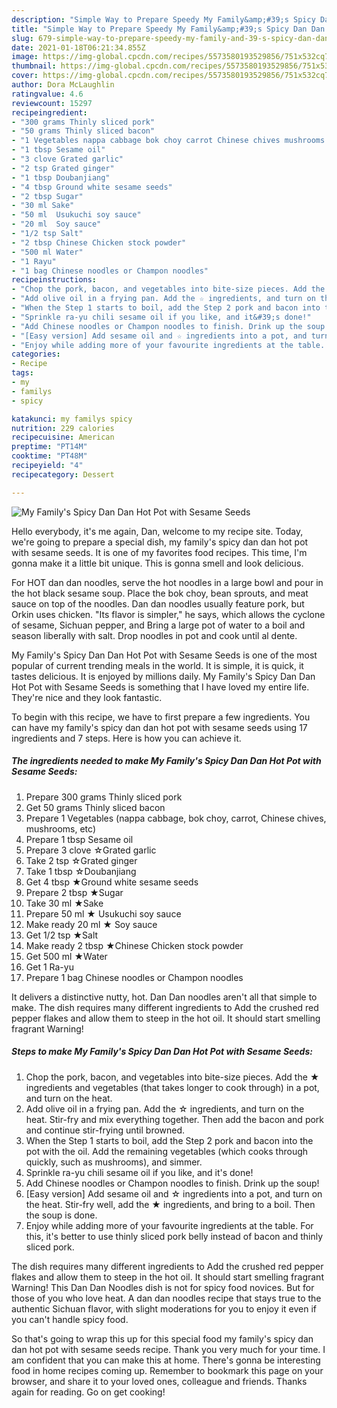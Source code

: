 ```yaml
---
description: "Simple Way to Prepare Speedy My Family&amp;#39;s Spicy Dan Dan Hot Pot with Sesame Seeds"
title: "Simple Way to Prepare Speedy My Family&amp;#39;s Spicy Dan Dan Hot Pot with Sesame Seeds"
slug: 679-simple-way-to-prepare-speedy-my-family-and-39-s-spicy-dan-dan-hot-pot-with-sesame-seeds
date: 2021-01-18T06:21:34.855Z
image: https://img-global.cpcdn.com/recipes/5573580193529856/751x532cq70/my-familys-spicy-dan-dan-hot-pot-with-sesame-seeds-recipe-main-photo.jpg
thumbnail: https://img-global.cpcdn.com/recipes/5573580193529856/751x532cq70/my-familys-spicy-dan-dan-hot-pot-with-sesame-seeds-recipe-main-photo.jpg
cover: https://img-global.cpcdn.com/recipes/5573580193529856/751x532cq70/my-familys-spicy-dan-dan-hot-pot-with-sesame-seeds-recipe-main-photo.jpg
author: Dora McLaughlin
ratingvalue: 4.6
reviewcount: 15297
recipeingredient:
- "300 grams Thinly sliced pork"
- "50 grams Thinly sliced bacon"
- "1 Vegetables nappa cabbage bok choy carrot Chinese chives mushrooms etc"
- "1 tbsp Sesame oil"
- "3 clove Grated garlic"
- "2 tsp Grated ginger"
- "1 tbsp Doubanjiang"
- "4 tbsp Ground white sesame seeds"
- "2 tbsp Sugar"
- "30 ml Sake"
- "50 ml  Usukuchi soy sauce"
- "20 ml  Soy sauce"
- "1/2 tsp Salt"
- "2 tbsp Chinese Chicken stock powder"
- "500 ml Water"
- "1 Rayu"
- "1 bag Chinese noodles or Champon noodles"
recipeinstructions:
- "Chop the pork, bacon, and vegetables into bite-size pieces. Add the ★ ingredients and vegetables (that takes longer to cook through) in a pot, and turn on the heat."
- "Add olive oil in a frying pan. Add the ☆ ingredients, and turn on the heat. Stir-fry and mix everything together. Then add the bacon and pork and continue stir-frying until browned."
- "When the Step 1 starts to boil, add the Step 2 pork and bacon into the pot with the oil. Add the remaining vegetables (which cooks through quickly, such as mushrooms), and simmer."
- "Sprinkle ra-yu chili sesame oil if you like, and it&#39;s done!"
- "Add Chinese noodles or Champon noodles to finish. Drink up the soup!"
- "[Easy version] Add sesame oil and ☆ ingredients into a pot, and turn on the heat. Stir-fry well, add the ★ ingredients, and bring to a boil. Then the soup is done."
- "Enjoy while adding more of your favourite ingredients at the table. For this, it&#39;s better to use thinly sliced pork belly instead of bacon and thinly sliced pork."
categories:
- Recipe
tags:
- my
- familys
- spicy

katakunci: my familys spicy 
nutrition: 229 calories
recipecuisine: American
preptime: "PT14M"
cooktime: "PT48M"
recipeyield: "4"
recipecategory: Dessert

---
```



![My Family&#39;s Spicy Dan Dan Hot Pot with Sesame Seeds](https://img-global.cpcdn.com/recipes/5573580193529856/751x532cq70/my-familys-spicy-dan-dan-hot-pot-with-sesame-seeds-recipe-main-photo.jpg)

Hello everybody, it's me again, Dan, welcome to my recipe site. Today, we're going to prepare a special dish, my family&#39;s spicy dan dan hot pot with sesame seeds. It is one of my favorites food recipes. This time, I'm gonna make it a little bit unique. This is gonna smell and look delicious.

For HOT dan dan noodles, serve the hot noodles in a large bowl and pour in the hot black sesame soup. Place the bok choy, bean sprouts, and meat sauce on top of the noodles. Dan dan noodles usually feature pork, but Orkin uses chicken. &#34;Its flavor is simpler,&#34; he says, which allows the cyclone of sesame, Sichuan pepper, and Bring a large pot of water to a boil and season liberally with salt. Drop noodles in pot and cook until al dente.

My Family&#39;s Spicy Dan Dan Hot Pot with Sesame Seeds is one of the most popular of current trending meals in the world. It is simple, it is quick, it tastes delicious. It is enjoyed by millions daily. My Family&#39;s Spicy Dan Dan Hot Pot with Sesame Seeds is something that I have loved my entire life. They're nice and they look fantastic.


To begin with this recipe, we have to first prepare a few ingredients. You can have my family&#39;s spicy dan dan hot pot with sesame seeds using 17 ingredients and 7 steps. Here is how you can achieve it.

<!--inarticleads1-->

##### The ingredients needed to make My Family&#39;s Spicy Dan Dan Hot Pot with Sesame Seeds:

1. Prepare 300 grams Thinly sliced pork
1. Get 50 grams Thinly sliced bacon
1. Prepare 1 Vegetables (nappa cabbage, bok choy, carrot, Chinese chives, mushrooms, etc)
1. Prepare 1 tbsp Sesame oil
1. Prepare 3 clove ☆Grated garlic
1. Take 2 tsp ☆Grated ginger
1. Take 1 tbsp ☆Doubanjiang
1. Get 4 tbsp ★Ground white sesame seeds
1. Prepare 2 tbsp ★Sugar
1. Take 30 ml ★Sake
1. Prepare 50 ml ★ Usukuchi soy sauce
1. Make ready 20 ml ★ Soy sauce
1. Get 1/2 tsp ★Salt
1. Make ready 2 tbsp ★Chinese Chicken stock powder
1. Get 500 ml ★Water
1. Get 1 Ra-yu
1. Prepare 1 bag Chinese noodles or Champon noodles


It delivers a distinctive nutty, hot. Dan Dan noodles aren&#39;t all that simple to make. The dish requires many different ingredients to Add the crushed red pepper flakes and allow them to steep in the hot oil. It should start smelling fragrant Warning! 

<!--inarticleads2-->

##### Steps to make My Family&#39;s Spicy Dan Dan Hot Pot with Sesame Seeds:

1. Chop the pork, bacon, and vegetables into bite-size pieces. Add the ★ ingredients and vegetables (that takes longer to cook through) in a pot, and turn on the heat.
1. Add olive oil in a frying pan. Add the ☆ ingredients, and turn on the heat. Stir-fry and mix everything together. Then add the bacon and pork and continue stir-frying until browned.
1. When the Step 1 starts to boil, add the Step 2 pork and bacon into the pot with the oil. Add the remaining vegetables (which cooks through quickly, such as mushrooms), and simmer.
1. Sprinkle ra-yu chili sesame oil if you like, and it&#39;s done!
1. Add Chinese noodles or Champon noodles to finish. Drink up the soup!
1. [Easy version] Add sesame oil and ☆ ingredients into a pot, and turn on the heat. Stir-fry well, add the ★ ingredients, and bring to a boil. Then the soup is done.
1. Enjoy while adding more of your favourite ingredients at the table. For this, it&#39;s better to use thinly sliced pork belly instead of bacon and thinly sliced pork.


The dish requires many different ingredients to Add the crushed red pepper flakes and allow them to steep in the hot oil. It should start smelling fragrant Warning! This Dan Dan Noodles dish is not for spicy food novices. But for those of you who love heat. A dan dan noodles recipe that stays true to the authentic Sichuan flavor, with slight moderations for you to enjoy it even if you can&#39;t handle spicy food. 

So that's going to wrap this up for this special food my family&#39;s spicy dan dan hot pot with sesame seeds recipe. Thank you very much for your time. I am confident that you can make this at home. There's gonna be interesting food in home recipes coming up. Remember to bookmark this page on your browser, and share it to your loved ones, colleague and friends. Thanks again for reading. Go on get cooking!

